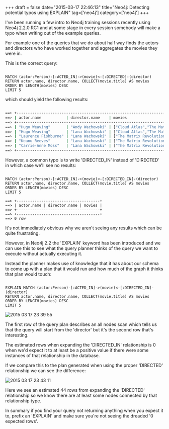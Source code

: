 +++
draft = false
date="2015-03-17 22:46:13"
title="Neo4j: Detecting potential typos using EXPLAIN"
tag=['neo4j']
category=['neo4j']
+++

<p>I've been running a few intro to Neo4j training sessions recently using Neo4j 2.2.0 RC1 and at some stage in every session somebody will make a typo when writing out of the example queries.
</p>


<p>
For example one of the queries that we do about half way finds the actors and directors who have worked together and aggregates the movies they were in.
</p>


<p>
This is the correct query:
</p>



~~~cypher

MATCH (actor:Person)-[:ACTED_IN]->(movie)<-[:DIRECTED]-(director)
RETURN actor.name, director.name, COLLECT(movie.title) AS movies
ORDER BY LENGTH(movies) DESC
LIMIT 5
~~~

<p>which should yield the following results:</p>



~~~bash

==> +-----------------------------------------------------------------------------------------------------------------------+
==> | actor.name           | director.name    | movies                                                                      |
==> +-----------------------------------------------------------------------------------------------------------------------+
==> | "Hugo Weaving"       | "Andy Wachowski" | ["Cloud Atlas","The Matrix Revolutions","The Matrix Reloaded","The Matrix"] |
==> | "Hugo Weaving"       | "Lana Wachowski" | ["Cloud Atlas","The Matrix Revolutions","The Matrix Reloaded","The Matrix"] |
==> | "Laurence Fishburne" | "Lana Wachowski" | ["The Matrix Revolutions","The Matrix Reloaded","The Matrix"]               |
==> | "Keanu Reeves"       | "Lana Wachowski" | ["The Matrix Revolutions","The Matrix Reloaded","The Matrix"]               |
==> | "Carrie-Anne Moss"   | "Lana Wachowski" | ["The Matrix Revolutions","The Matrix Reloaded","The Matrix"]               |
==> +-----------------------------------------------------------------------------------------------------------------------+
~~~

<p>
However, a common typo is to write 'DIRECTED_IN' instead of 'DIRECTED' in which case we'll see no results:
</p>



~~~cypher

MATCH (actor:Person)-[:ACTED_IN]->(movie)<-[:DIRECTED_IN]-(director)
RETURN actor.name, director.name, COLLECT(movie.title) AS movies
ORDER BY LENGTH(movies) DESC
LIMIT 5

==> +-------------------------------------+
==> | actor.name | director.name | movies |
==> +-------------------------------------+
==> +-------------------------------------+
==> 0 row
~~~


<p>
It's not immediately obvious why we aren't seeing any results which can be quite frustrating.<p>

<p>However, in Neo4j 2.2 the 'EXPLAIN' keyword has been introduced and we can use this to see what the query planner thinks of the query we want to execute without actually executing it. </p>


<p>Instead the planner makes use of knowledge that it has about our schema to come up with a plan that it would run and how much of the graph it thinks that plan would touch:
</p>



~~~cypher

EXPLAIN MATCH (actor:Person)-[:ACTED_IN]->(movie)<-[:DIRECTED_IN]-(director)
RETURN actor.name, director.name, COLLECT(movie.title) AS movies
ORDER BY LENGTH(movies) DESC
LIMIT 5
~~~

<div>

<img src="{{<siteurl>}}/uploads/2015/03/2015-03-17_23-39-55.png" alt="2015 03 17 23 39 55" title="2015-03-17_23-39-55.png" border="0" />

</div>

<p>
The first row of the query plan describes an all nodes scan which tells us that the query will start from the 'director' but it's the second row that's interesting.
</p>


<p>
The estimated rows when expanding the 'DIRECTED_IN' relationship is 0 when we'd expect it to at least be a positive value if there were some instances of that relationship in the database.
</p>


<p>
If we compare this to the plan generated when using the proper 'DIRECTED' relationship we can see the difference:
</p>


<div>
<img src="{{<siteurl>}}/uploads/2015/03/2015-03-17_23-43-11.png" alt="2015 03 17 23 43 11" title="2015-03-17_23-43-11.png" border="0"  />
</div>

<p>
Here we see an estimated 44 rows from expanding the 'DIRECTED' relationship so we know there are at least some nodes connected by that relationship type.
</p>


<p>
In summary if you find your query not returning anything when you expect it to, prefix an 'EXPLAIN' and make sure you're not seeing the dreaded '0 expected rows'.
</p>

